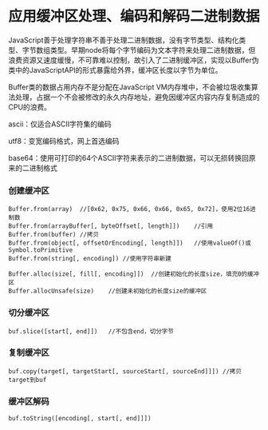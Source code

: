 # 应用缓冲区处理、编码和解码二进制数据

JavaScript善于处理字符串不善于处理二进制数据，没有字节类型、结构化类型、字节数组类型。早期node将每个字节编码为文本字符来处理二进制数据，但浪费资源又速度缓慢，不可靠难以控制，故引入了二进制缓冲区，实现以Buffer伪类中的JavaScriptAPI的形式暴露给外界，缓冲区长度以字节为单位。

Buffer类的数据占用内存不是分配在JavaScript VM内存堆中，不会被垃圾收集算法处理，占据一个不会被修改的永久内存地址，避免因缓冲区内容内存复制造成的CPU的浪费。

ascii：仅适合ASCII字符集的编码

utf8：变宽编码格式，网上首选编码

base64：使用可打印的64个ASCII字符来表示的二进制数据，可以无损转换回原来的二进制格式

### 创建缓冲区

```node
Buffer.from(array)	//[0x62, 0x75, 0x66, 0x66, 0x65, 0x72]，使用2位16进制数
Buffer.from(arrayBuffer[, byteOffset[, length]])	//引用
Buffer.from(buffer)	//拷贝
Buffer.from(object[, offsetOrEncoding[, length]])	//使用valueOf()或Symbol.toPrimitive
Buffer.from(string[, encoding])	//使用字符串新建

Buffer.alloc(size[, fill[, encoding]])	//创建初始化的长度size，填充0的缓冲区
Buffer.allocUnsafe(size)	//创建未初始化的长度size的缓冲区
```

### 切分缓冲区

```
buf.slice([start[, end]])	//不包含end，切分字节
```

### 复制缓冲区

```
buf.copy(target[, targetStart[, sourceStart[, sourceEnd]]])	//拷贝target到buf
```

### 缓冲区解码

```
buf.toString([encoding[, start[, end]]])
```

